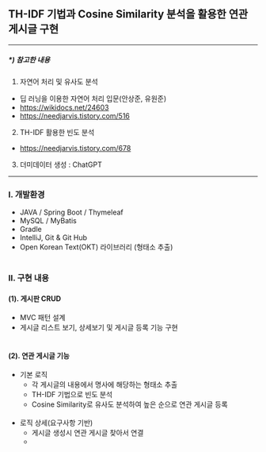 ## TH-IDF 기법과 Cosine Similarity 분석을 활용한 연관 게시글 구현
<hr>

##### *) 참고한 내용
1. 자연어 처리 및 유사도 분석
  - 딥 러닝을 이용한 자연어 처리 입문(안상준, 유원준)
  - https://wikidocs.net/24603
  - https://needjarvis.tistory.com/516
2. TH-IDF 활용한 빈도 분석
  - https://needjarvis.tistory.com/678
3. 더미데이터 생성 : ChatGPT
<hr>


### Ⅰ. 개발환경
- JAVA / Spring Boot / Thymeleaf
- MySQL / MyBatis
- Gradle
- IntelliJ, Git & Git Hub
- Open Korean Text(OKT) 라이브러리 (형태소 추출)
<br><br>

### Ⅱ. 구현 내용
#### (1). 게시판 CRUD
- MVC 패턴 설계
- 게시글 리스트 보기, 상세보기 및 게시글 등록 기능 구현
  <br><br>
#### (2). 연관 게시글 기능
- 기본 로직
  - 각 게시글의 내용에서 명사에 해당하는 형태소 추출
  - TH-IDF 기법으로 빈도 분석
  - Cosine Similarity로 유사도 분석하여 높은 순으로 연관 게시글 등록
  <br><br>
- 로직 상세(요구사항 기반)
  - 게시글 생성시 연관 게시글 찾아서 연결 <br>
  - 

